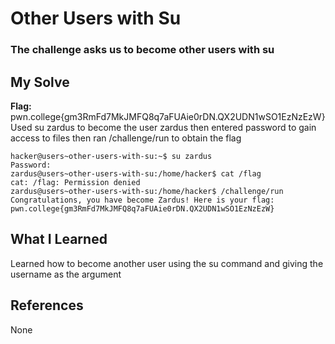 # Other Users with Su
### The challenge asks us to become other users with su 


## My Solve
**Flag:** pwn.college{gm3RmFd7MkJMFQ8q7aFUAie0rDN.QX2UDN1wSO1EzNzEzW}
Used su zardus to become the user zardus then entered password to 
gain access to files then ran /challenge/run to obtain the flag

```
hacker@users~other-users-with-su:~$ su zardus
Password:
zardus@users~other-users-with-su:/home/hacker$ cat /flag
cat: /flag: Permission denied
zardus@users~other-users-with-su:/home/hacker$ /challenge/run
Congratulations, you have become Zardus! Here is your flag:
pwn.college{gm3RmFd7MkJMFQ8q7aFUAie0rDN.QX2UDN1wSO1EzNzEzW}
```

## What I Learned
Learned how to become another user using the su command
and giving the username as the argument

## References
None